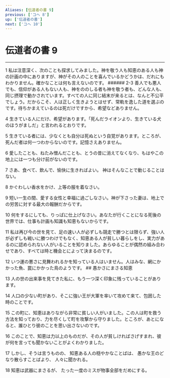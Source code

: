 ```yaml
---
Aliases: [伝道者の書 9]
previous: ['コヘ 8']
up: ['伝道者の書']
next: ['コヘ 10']
---
```

# 伝道者の書 9

***




1 
私は注意深く、次のことも探求してみました。神を敬う人も知恵のある人も神の計画の中にありますが、神がその人のことを喜んでいるかどうかは、だれにもわかりません。確かなことは何も言えないのです。 ###### 2-3 善人でも悪人でも、信仰がある人もない人も、神をののしる者も神を敬う者も、どんな人も、同じ摂理で動かされています。すべての人に同じ結末が来るとは、なんと不公平でしょう。だからこそ、人は正しく生きようとはせず、常軌を逸した道を選ぶのです。待ちかまえているのは死だけですから、希望などありません。 



4 
生きている人にだけ、希望があります。「死んだライオンより、生きている犬のほうがましだ」と言われるとおりです。 



5 
生きている者には、少なくとも自分は死ぬという自覚があります。ところが、死んだ者は何一つわからないのです。記憶さえありません。 



6 
愛したことも、ねたみ憎んだことも、とうの昔に消えてなくなり、もはやこの地上には一つも分け前がないのです。 



7 
さあ、食べて、飲んで、愉快に生きればよい。 神はそんなことで動じることはない。 



8 
かぐわしい香水をかけ、上等の服を着なさい。 



9 
短い一生の間、愛する女性と幸福に過ごしなさい。神が下さった妻は、地上での労苦に対する最大の報酬だからです。 



10 
何をするにしても、りっぱに仕上げなさい。あなたが行くことになる死後の世界では、仕事も計画も知識も知恵もないからです。 



11 
私は再び今の世を見て、足の速い人が必ずしも競走で勝つとは限らず、強い人が必ずしも戦いに勝つわけでもなく、知恵ある人が貧しい暮らしをし、実力があるのに認められない人がいることを知りました。あらゆることが偶然の組み合わせであり、すべては時と機会とによって決まるのです。 



12 
いつ運の悪さに見舞われるかを知っている人はいません。人はみな、網にかかった魚、罠にかかった鳥のようです。 ## 愚かさにまさる知恵 



13 
人の世の出来事を見てきた私に、もう一つ深く印象に残っていることがあります。 



14 
人口の少ない町があり、そこに強い王が大軍を率いて攻めて来て、包囲した時のことです。 



15 
この町に、知恵はありながら非常に貧しい人がいました。この人は町を救う方法を知っており、力を尽くして町を攻撃から守りました。ところが、あとになると、誰ひとり彼のことを思い出さないのです。 



16 
このことで、知恵は力以上のものだが、その人が貧しければさげすまれ、彼が何を言っても聞かないことがよくわかりました。 



17 
しかし、そうは言うものの、 知恵ある人の穏やかなことばは、 愚かな王のどなり散らすことばより、 人々に聞かれる。 



18 
知恵は武器にまさるが、 たった一度のミスが物事全部をだめにする。
